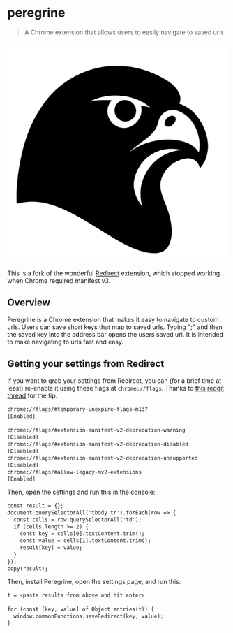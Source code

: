 # peregrine

> A Chrome extension that allows users to easily navigate to saved urls.

![Peregrine Logo](app/images/logo-full-size.png)

This is a fork of the wonderful [Redirect](https://github.com/kritts/redirect)
extension, which stopped working when Chrome required manifest v3.


## Overview 
Peregrine is a Chrome extension that makes it easy to navigate to custom urls.
Users can save short keys that map to saved urls. Typing ";" and then the saved
key into the address bar opens the users saved url. It is intended to make
navigating to urls fast and easy.


## Getting your settings from Redirect

If you want to grab your settings from Redirect, you can (for a brief time at
least) re-enable it using these flags at `chrome://flags`. Thanks to [this
reddit
thread](https://www.reddit.com/r/chrome/comments/1lx26ur/for_those_who_want_to_enable_legacy_extensions/)
for the tip.

```
chrome://flags/#temporary-unexpire-flags-m137                     [Enabled]

chrome://flags/#extension-manifest-v2-deprecation-warning         [Disabled]
chrome://flags/#extension-manifest-v2-deprecation-disabled        [Disabled]
chrome://flags/#extension-manifest-v2-deprecation-unsupported     [Disabled]
chrome://flags/#allow-legacy-mv2-extensions                       [Enabled]
```

Then, open the settings and run this in the console:

```
const result = {};
document.querySelectorAll('tbody tr').forEach(row => {
  const cells = row.querySelectorAll('td');
  if (cells.length >= 2) {
    const key = cells[0].textContent.trim();
    const value = cells[1].textContent.trim();
    result[key] = value;
  }
});
copy(result);
```

Then, install Peregrine, open the settings page, and run this:

```
t = <paste results from above and hit enter>

for (const [key, value] of Object.entries(t)) {
  window.commonFunctions.saveRedirect(key, value);
}
```
